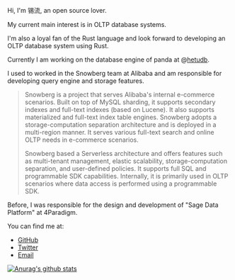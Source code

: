 Hi, I'm 锡流, an open source lover.

My current main interest is in OLTP database systems.

I'm also a loyal fan of the Rust language and look forward to developing an OLTP database system using Rust.

Currently I am working on the database engine of panda at @[hetudb](https://github.com/hetudb).

I used to worked in the Snowberg team at Alibaba and am responsible for developing query engine and storage features.

> Snowberg is a project that serves Alibaba's internal e-commerce scenarios. Built on top of MySQL sharding, it supports secondary indexes and full-text indexes (based on Lucene). It also supports materialized and full-text index table engines. Snowberg adopts a storage-computation separation architecture and is deployed in a multi-region manner. It serves various full-text search and online OLTP needs in e-commerce scenarios.
> 
> Snowberg based a Serverless architecture and offers features such as multi-tenant management, elastic scalability, storage-computation separation, and user-defined policies. It supports full SQL and programmable SDK capabilities. Internally, it is primarily used in OLTP scenarios where data access is performed using a programmable SDK.

Before, I was responsible for the design and development of "Sage Data Platform" at 4Paradigm.

You can find me at:

* [GitHub](https://github.com/realxujiang)
* [Twitter](https://twitter.com/realXuJiang)
* [Email](realjiangxu@gmail.com)

[![Anurag's github stats](https://github-readme-stats.vercel.app/api?username=realxujiang&show_icons=true&theme=radical)](https://github.com/anuraghazra/github-readme-stats)
